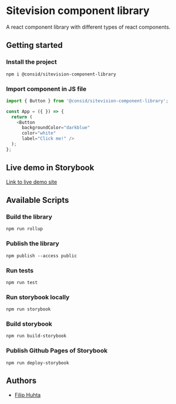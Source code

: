 # Sitevision component library
A react component library with different types of react components.

## Getting started

### Install the project

```
npm i @consid/sitevision-component-library
```

### Import component in JS file
```js
import { Button } from '@consid/sitevision-component-library';

const App = ({ }) => {
  return (
    <Button
      backgroundColor="darkblue"
      color="white"
      label="Click me!" />
  );
};

```

## Live demo in Storybook
[Link to live demo site](https://consid.github.io/Sitevision/)
## Available Scripts
### Build the library

```
npm run rollup
```

### Publish the library

```
npm publish --access public
```

### Run tests

```
npm run test
```

### Run storybook locally

```
npm run storybook
```

### Build storybook

```
npm run build-storybook
```
### Publish Github Pages of Storybook

```
npm run deploy-storybook
```
## Authors
- [Filip Huhta](https://github.com/filiphuhta)

